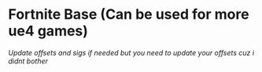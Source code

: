 # Fortnite Base (Can be used for more ue4 games)

*Update offsets and sigs if needed but you need to update your offsets cuz i didnt bother*
